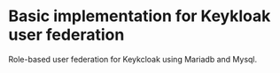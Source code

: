 # Basic implementation for Keykloak user federation
Role-based user federation for Keykcloak using Mariadb and Mysql.
